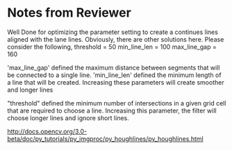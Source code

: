 # Notes from Reviewer

Well Done for optimizing the parameter setting to create a continues lines aligned with the lane lines.
Obviously, there are other solutions here. Please consider the following,
threshold = 50
min_line_len = 100
max_line_gap = 160

'max_line_gap' defined the maximum distance between segments that will be connected to a single line.
'min_line_len' defined the minimum length of a line that will be created.
Increasing these parameters will create smoother and longer lines

"threshold" defined the minimum number of intersections in a given grid cell that are required to choose a line.
Increasing this parameter, the filter will choose longer lines and ignore short lines.

http://docs.opencv.org/3.0-beta/doc/py_tutorials/py_imgproc/py_houghlines/py_houghlines.html